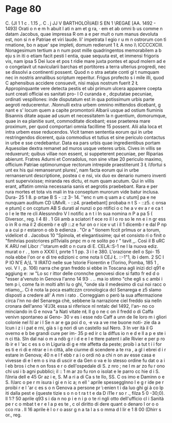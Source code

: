 # Page 80

C. {JI 1 1 c . 1.15 ,. C . j JJ V BARTHOLOÌ\IAEI S EN 1 \REGAE [AA. 1492 - 1493) Orati o n e m h abuit l ati n am et g ra, · em et ab omni b us comme n datam Jacobus, quae impressa R om a e per mult o rum manus devoluta est, non si n e Patriae et viri laude. Ii' impetrata l egio r u m n ostrorum con tì rmatione, bo n aque' spe impleti, domum redierunt 1 Ł A nno ì\ ICCCCXCIII. Nonagesimum tertium a n num post mille quadringentos memorabilem a b eju s in iti o etiam facit pesti l entia, quae sequuta est, et immensi frigoris vis, nam ipsa 5 Dei luce et pos t ridie mare juxta pontes et apud molern ad e o congelavit ut navicularii barchas et portitores a terra ulterius progredi, nec se dissolvi a continenti possent. Quod n o stra aetate conti gi t numquam nec in nostris annalibus scriptum reperitur. Frigus profecto s i mile illi, quod C aphensibus accidere consuevit, nisi majus nostrum fuerit 2 Ł Appropinquante vere detecta pestis et ubi primum ulcera apparere coepta sunt creati officiai es sanitati pro- l O curanda e , dcputatae pecuniae, ordinati vespillones: inde disputatum est in qua potissimum urbis parte aegroti reducerentur. .Nonnulli extra urbem omnino mittendos dicebant, g nant e s' locum quem a capite promontorii Albarii usque ad ostium fiuminis Bisannis ditate aquae ad usum et necessitatem la n guentium, domorumque, quae in ea planitie sunt, commoditate dicebant; esse praeterea mare proximum, per quod comportari omnia facillime 15 possent. Alii alia loca et intra urbem esse reducendos. Vicit tamen sententia eorum qui in urbe restringendos dicerent, quia commodius et tutius et sine periculo contactus in urbe e sse credebantur. Data ea pars urbis quae ingredientibus portam Aquesolae dextra remanet ad muros usque veteres urbis. Cives in villis se reduxerunt; quibus villae non essent, si suppeterent pecuniae, per Riparias abierunt. Fratres Adurni et Conradolus, non sine vitae 20 periculo maximo, officium Patriae optimorumque rectorum intrepide praestiterunt 3 Ł ì\fortui s unt ex his qui remanserunt plures', nam facta eorum qui in urbe rernanserunt descriptione, postea c e nsi, vix duo ex denario numero inventi sunt supervixisse; miranda res dictu, et num quam acutum. Qui in villis erant, affatim omnia necessaria sanis et aegrotis praebebant. Rara e per rura mortes et tota vis mali in tra conseptum murorum vide batur inclusa. Dura- 25 1 8. p ortae B S - ::z 3- 14. ''enc n um q uam a c utum] pa e ne nunquam auditum CD UMvR. - ::z4. praebebant] probaba n t S - ::z5. c onsa e ptum] c on ccptum AB S durati al nunzi o po ntifici o c he a v ev a r e ca t o l e le tte re cli Alessnndro V I notific a n t i In sua nomina n P a pa 5 ( Diversor., reg. I 4 8) . 1 Gli amb a sciatori f ece ro il l o ro so le nn e i n gr ess o in R o ma il 2 dicemb r e q9 ::.z e fur on o r ice v ut i il 1 dicemb r e dal P np a a cui p r estaron o ob b edienza . "Or a " tionem fccit prlmus or a torum, videlicet d . Jacobus 10 "Spinola, et elegantissime; qui et consisto ri o finit o "fimhrias postcriores pl11vialis pnpc m o re solito po r " tavit ,,. Così il B uRC K ARU nel Libcr :''otarum edit o n cura di E. CELA::S-1 ne l la nuova ediz. murat o r . , tom o XXXI I, pnrte 1 1 pp. 3 i l e 380. L'orazione dell o Spi- 15 nola ebbe l'on or e di tre edizioni c ome nota li CEJ Ł. \::-1"1, ib i dem. 2 SC I P IO N'E A;\L 'll IRATO nelle sue !storie Fiorentin e (Torino, Pomba, 185 1 , voi. V I , p. 106) narra che gran freddo si ebbe in Toscana agli inizi dcl q91 e aggiung e: :w "Lo sc r ittor delle cronnche genovesi dice si fatto fr ed d o "esser a\'venuto in Genova l'anno 14 93· . .. ma io stimo "che egli s c ambi i tem p i, come fa in molti altri lu o ghi, "onde sla il medesimo di cui noi racc o ntiamo,,. Ci è nota la poca esattczzn cronologica dcl Senarega e z5 slamo disposti a credere all' A mm i rato . Correggiam o però la sua affermazione circa l'nn no del Senarega chè, sebbene la narrazione ciel freddo sia nelln cronara dell'anno '4'J3Ł essa si riferisce nl nntalc del 1492, l'an- no co minciando in G e nova "a Nati vitate nŁ Il g o ne c on il fredd o di Caffa venivn spontaneo ai Geno- 30 v es i esse ndo Caff a unn de lle loro m i gliori colonie nel l\l ar i l Se n ar e ga poi d o, ·e va a ve rne buone noti- zie da a lcun i z i i pat e rni, già s i g nori di un castello sul Nero. 3 In ver ità il G overno e b be grandi cure per im- 35 p ed ir c la diffus io n e d e ll a p e ste i n ci ttà. Sln dal nai o m a ndò g r i d e e l e ttere patent i alle Rivier e per p ro ib ir e l 'ac c es s o in Liguria di g e nte affetta da peste; proib ì a tut t i i for es ti e ri di e ntrar e i n città, alle ciurme di scendere a te rra , a gl i ebrei d i r estare in Genova; 40 n e l f ebb r a i o ordi nò a chi n on av esse casa e vivesse di e l em o s ina di uscir e da Gen o va e lo stesso ordine fu dat o a i l eb bros i che n on foss e r o dell'ospedale di S. z nro ; ne l m ar zo fu r ono chi usi i b agni pubblici; il :: 1 m ar zo fu ron o isolat e le parro cc hie d i S. l\lnria dell e 45 Gr az i e, S. M a ri a di Ca s te llo, SS. C os imo e Daminn o e S. l\Iarc o pe r m isura i gi e n ic a; n ell ' aprile spessegglnno l e g r ide pe r proibi r e l 'ar c es s o n Genova a persone pr \·enien t i da luo ghi gi à co lp iti dalla pest e {queste tizie s o n o t ra t t e da D i11e r so r ., filza 5 0 -30;0). Il 1:? 50 aprile q93 s i da n no p i e n i p o te ri ngli otto dell'ufficio cl i Sanità pe r c o mbat t e r e l a p es te , c ol diritto di dere quant o denaro l or o o cco rra . Il 16 aprile è l o r o assr g n a ta l a s o mma d l lir e 1 8 00 (Dhirr s or., reg.